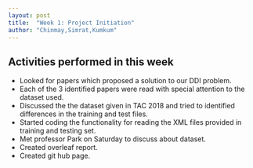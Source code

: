 ```yaml
---
layout: post
title:  "Week 1: Project Initiation"
author: "Chinmay,Simrat,Kumkum"
---
```


## Activities performed in this week
* Looked for papers which proposed a solution to our DDI problem. 
* Each of the 3 identified papers were read with special attention to the dataset used.
* Discussed the the dataset given in TAC 2018 and tried to identified differences in the training and test files.
* Started coding the functionality for reading the XML files provided in training and testing set.
* Met professor Park on Saturday to discuss about dataset.
* Created overleaf report.
* Created git hub page.


